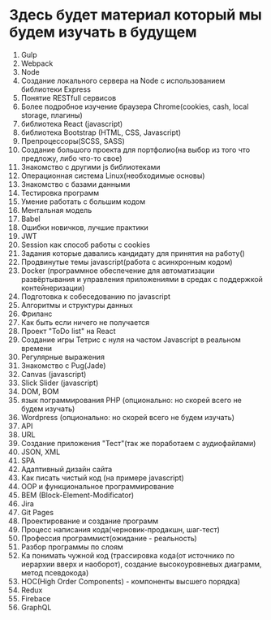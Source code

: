 # Здесь будет материал который мы будем изучать в будущем
1) Gulp
2) Webpack
3) Node
4) Создание локального сервера на Node с использованием библиотеки Express
5) Понятие RESTfull сервисов
6) Более подробное изучение браузера Chrome(cookies, cash, local storage, плагины)
7) библиотека React (javascript)
8) библиотека Bootstrap (HTML, CSS, Javascript)
9) Препроцессоры(SCSS, SASS)
10) Создание большого проекта для портфолио(на выбор из того что предложу, либо что-то свое)
11) Знакомство с другими js библиотеками
12) Операционная система Linux(необходимые основы)
13) Знакомство с базами данными
14) Тестировка программ
15) Умение работать с большим кодом
16) Ментальная модель
17) Babel
18) Ошибки новичков, лучшие практики
19) JWT
20) Session как способ работы с cookies
21) Задания которые давались кандидату для принятия на работу()
22) Продвинутые темы  javascript(работа с асинхронным кодом)
23) Docker (программное обеспечение для автоматизации развёртывания и управления приложениями в средах с поддержкой контейнеризации)</br>
24) Подготовка к собеседованию по javascript
25) Алгоритмы и структуры данных
26) Фриланс
27) Как быть если ничего не получается
28) Проект "ToDo list" на React
29) Создание игры Тетрис с нуля на частом Javascript в реальном времени
30) Регулярные выражения
31) Знакомство с Pug(Jade)
32) Canvas (javascript)
33) Slick Slider (javascript)
34) DOM, BOM
35) язык пограммирования PHP (опционально: но скорей всего не будем изучать)
36) Wordpress (опционально: но скорей всего не будем изучать)
37) API
38) URL
39) Создание приложения "Тест"(так же поработаем с аудиофайлами)
40) JSON, XML
41) SPA
42) Адаптивный дизайн сайта
43) Как писать чистый код (на примере javascript)
44) OOP и функциональное программирование
45) BEM (Block-Element-Modificator)
46) Jira
47) Git Pages
48) Проектирование и создание программ
49) Процесс написания кода(черновик-продакшн, шаг-тест)
50) Профессия программист(ожидание - реальность)
51) Разбор программы по слоям
52) Ка понимать чужной код (трассировка кода(от источнико по иерархии вверх и наоборот), создание высокоуровневых диаграмм, метод псевдокода)
53) HOC(High Order Components) - компоненты высшего порядка)
54) Redux
55) Firebace
56) GraphQL
